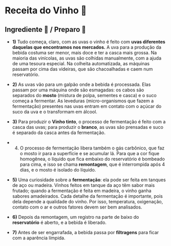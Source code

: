 # Receita do Vinho :wine_glass:

## Ingrediente :book:  /  Preparo :bookmark_tabs:



* **1)** Tudo começa, claro, com as uvas o vinho é feito com **uvas diferentes daquelas que encontramos nos mercados.** A uva para a produção da bebida costuma ser menor, mais doce e ter a  casca mais grossa. Na maioria das vinícolas, as uvas são colhidas  manualmente, com a ajuda de uma tesoura especial. Na colheita  automatizada, as máquinas passam por cima das videiras, que são  chacoalhadas e caem num reservatório.

  

* **2)** As uvas vão para um galpão onde a bebida é processada. Elas passam  por uma máquina onde são esmagadas: os cabos são separados do **mosto** (mistura de polpa, sementes e casca) e o suco começa a fermentar. As  leveduras (micro-organismos que fazem a fermentação) presentes nas uvas  entram em contato com o açúcar do suco da uva e o transformam em álcool.



* **3)** Para produzir o **Vinho tinto**, o processo de fermentação é feito com a casca das uvas; para produzir o **branco**, as uvas são prensadas e suco é separado da casca antes da fermentação.



* 4) O processo de fermentação libera também o gás carbônico, que faz o  mosto ir para a superfície e se acumular lá. Para que a cor fique  homogênea, o líquido que fica embaixo do reservatório é bombeado para  cima, e isso se chama **remontagem**, que é interrompida após 4 dias, e o mosto é isolado do líquido.



* **5)** Uma curiosidade sobre a **fermentação**: ela pode ser feita em tanques de aço ou madeira. Vinhos feitos em tanque da aço têm  sabor mais frutado; quando a fermentação é feita em madeira, o vinho  ganha sabores amadeirados. Cada detalhe da fermentação é importante,  pois dela depende a qualidade do vinho. Por isso, temperatura,  oxigenação, contato com o ar e outros fatores devem ser bem analisados.

  

* **6)** Depois da remontagem, um registro na parte de baixo do **reservatório** é aberto, e a bebida é liberado.

  

* **7)** Antes de ser engarrafada, a bebida passa por **filtragens** para ficar com a aparência límpida.

  

  